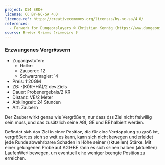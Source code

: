 ```yaml
---
project: DS4 SRD+
license: CC BY-NC-SA 4.0
licence-ref: https://creativecommons.org/licenses/by-nc-sa/4.0/
references: 
  - Fanwerk for Dungeonslayers © Christian Kennig (https://www.dungeonslayers.net/)
source: Bruder Grimms Grimmoire 5
---
```


### Erzwungenes Vergrössern

- Zugangsstufen:
  - Heiler: -
  - Zauberer: 12
  - Schwarzmagier: 14
- Preis: 1120GM
- ZB: -(KÖR+HÄ)/2 des Ziels
- Dauer: Probenergebnis/2 KR
- Distanz: VE/2 Meter
- Abklingzeit: 24 Stunden
- Art: Zaubern

Der Zauber wirkt genau wie Vergrößern, nur dass das Ziel nicht freiwillig sein muss, und das zusätzlich seine AGI, GE und BE halbiert werden.

Befindet sich das Ziel in einer Position, die für eine Verdopplung zu groß ist, vergrößert es sich so weit es kann, kann sich nicht bewegen und erleidet jede Runde abwehrbaren Schaden in Höhe seiner (aktuellen) Stärke. Mit einer gelungenen Probe auf AGI+BE kann es sich seinen halben (aktuellen) LaufenWert bewegen, um eventuell eine weniger beengte Position zu erreichen.

